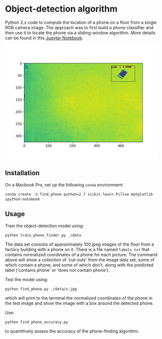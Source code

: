 # Object-detection algorithm
Python 2.x code to compute the 
location of a phone on a floor from a single RGB camera image. 
The approach was to first build a phone classifier and
then use it to locate the phone via a sliding-window algorithm. 
More details can be found in 
this [Jupyter Notebook](http://nbviewer.jupyter.org/github/petermchale/find_phone/blob/master/analysis.ipynb). 

<img src='data/detected_phone.png' width='600'>

## Installation 

On a Macbook Pro, set up the following `conda` environment:

```
conda create -n find_phone python=2.7 scikit-learn Pillow matplotlib ipython-notebook
```

## Usage 

Train the object-detection model using:
```
python train_phone_finder.py ./data 
```

The data set consists of approximately 100 jpeg images of the 
floor from a factory building with a phone on it. 
There is a file named `labels.txt` that contains 
normalized coordinates of a phone for each picture.
The command above will show a collection 
of 'cut-outs' from the image data set, 
some of which contain a phone, and some of which don't,
 along with the predicted label ('contains phone' or 'does not contain phone'). 

Test the model using: 
```
python find_phone.py ./data/x.jpg
```
which will print to the terminal 
the normalized coordinates of the phone in the test image and 
show the image with a box around the detected phone.

Use:
```
python find_phone_accuracy.py
```
to quantitively assess the accuracy of the phone-finding algorithm.
